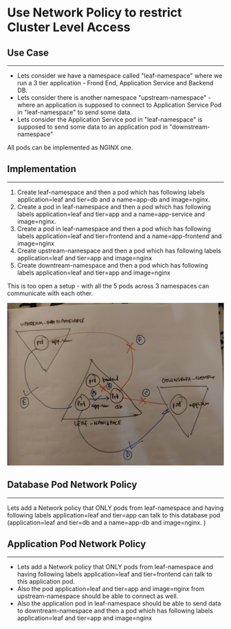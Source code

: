 # Use Network Policy to restrict Cluster Level Access

## Use Case
---

- Lets consider we have a namespace called "leaf-namespace" where we run a 3 tier application - Frond End, Application Service and Backend DB. 
- Lets consider there is another namespace "upstream-namespace" - where an application is supposed to connect to Application Service Pod in "leaf-namespace" to send some data.
- Lets consider the Application Service pod in "leaf-namespace" is supposed to send some data to an application pod in "downstream-namespace" 

All pods can be implemented as NGINX one. 

## Implementation 
---

1. Create leaf-namespace and then a pod which has following labels application=leaf and tier=db and a name=app-db and image=nginx. 
2. Create a pod in leaf-namespace  and then a pod which has following labels application=leaf and tier=app and a name=app-service and image=nginx.
3. Create a pod in leaf-namespace  and then a pod which has following labels application=leaf and tier=frontend and a name=app-frontend and image=nginx
4. Create upstream-namespace and then a pod which has following labels application=leaf and tier=app and image=nginx
5. Create downtream-namespace and then a pod which has following labels application=leaf and tier=app and image=nginx

This is too open a setup - with all the 5 pods across 3 namespaces can communicate with each other. 

![Use cases](https://github.com/swarajitroy/CKS/blob/main/cluster_setup/20210630_222017.jpg)

## Database Pod Network Policy 
---

Lets add a Network policy that ONLY pods from leaf-namespace and having following labels application=leaf and tier=app can talk to this database pod (application=leaf and tier=db and a name=app-db and image=nginx. )

## Application Pod Network Policy 
---

- Lets add a Network policy that ONLY pods from leaf-namespace and having following labels application=leaf and tier=frontend can talk to this application  pod. 
- Also the pod  application=leaf and tier=app and image=nginx from upstream-namespace should be able to connect as well. 
- Also the application pod in leaf-namespace should be able to send data to  downtream-namespace and then a pod which has following labels application=leaf and tier=app and image=nginx
